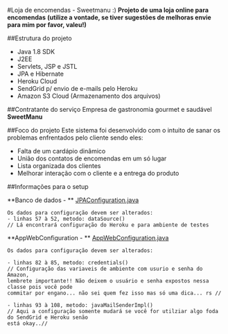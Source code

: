 #Loja de encomendas - Sweetmanu :)
**Projeto de uma loja online para encomendas**
**(utilize a vontade, se tiver sugestões de melhoras envie para mim por favor, valeu!)**



##Estrutura do projeto
- Java 1.8 SDK
- J2EE
- Servlets, JSP e JSTL
- JPA e Hibernate
- Heroku Cloud
- SendGrid p/ envio de e-mails pelo Heroku
- Amazon S3 Cloud (Armazenamento dos arquivos)

##Contratante do serviço
Empresa de gastronomia gourmet e saudável **SweetManu**

##Foco do projeto
Este sistema foi desenvolvido com o intuito de sanar os problemas enfrentados pelo cliente sendo eles:
- Falta de um cardápio dinâmico
- União dos contatos de encomendas em um só lugar
- Lista organizada dos clientes
- Melhorar interação com o cliente e a entrega do produto


##Informações para o setup

**Banco de dados - ** [JPAConfiguration.java](https://github.com/Miltonjacomini/sweetmanu-loja/blob/master/src/main/java/br/com/sweetmanu/config/JPAConfiguration.java)
```
Os dados para configuração devem ser alterados: 
- linhas 57 à 52, metodo: dataSource()
// Lá encontrará configuração do Heroku e para ambiente de testes
```

**AppWebConfiguration - ** [AppWebConfiguration.java](https://github.com/Miltonjacomini/sweetmanu-loja/blob/master/src/main/java/br/com/sweetmanu/config/AppWebConfiguration.java)
```
Os dados para configuração devem ser alterados:   

- linhas 82 à 85, metodo: credentials() 
// Configuração das variaveis de ambiente com usurio e senha do Amazon, 
lembrete importante!! Não deixem o usuário e senha expostos nessa classe pois você pode
commitar por engano... não sei quem fez isso mas só uma dica... rs //

- linhas 93 à 108, metodo: javaMailSenderImpl()
// Aqui a configuração somente mudará se você for utilziar algo foda do SendGrid e Heroku senão 
está okay..//
```

